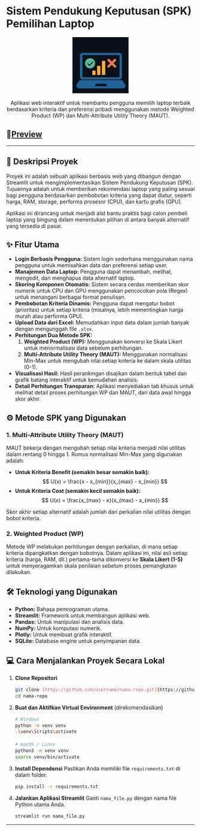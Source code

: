 # Sistem Pendukung Keputusan (SPK) Pemilihan Laptop

<p align="center">
  <img src="https://github.com/Iqball-rgb/SPK-laptop/blob/d84dc885b0ce1a2495d28eb70a81a30defb421bd/logo2.png" alt="Logo SPK Laptop" width="150">
</p>
<p align="center">
  Aplikasi web interaktif untuk membantu pengguna memilih laptop terbaik berdasarkan kriteria dan preferensi pribadi menggunakan metode Weighted Product (WP) dan Multi-Attribute Utility Theory (MAUT).
</p>

## 🔗[Preview](https://pilihlaptop.streamlit.app/) <br>
---

## 🚀 Deskripsi Proyek
Proyek ini adalah sebuah aplikasi berbasis web yang dibangun dengan Streamlit untuk mengimplementasikan Sistem Pendukung Keputusan (SPK). Tujuannya adalah untuk memberikan rekomendasi laptop yang paling sesuai bagi pengguna berdasarkan pembobotan kriteria yang dapat diatur, seperti harga, RAM, storage, performa prosesor (CPU), dan kartu grafis (GPU).

Aplikasi ini dirancang untuk menjadi alat bantu praktis bagi calon pembeli laptop yang bingung dalam menentukan pilihan di antara banyak alternatif yang tersedia di pasar.

## ✨ Fitur Utama
- **Login Berbasis Pengguna:** Sistem login sederhana menggunakan nama pengguna untuk memisahkan data dan preferensi setiap user.
- **Manajemen Data Laptop:** Pengguna dapat menambah, melihat, mengedit, dan menghapus data alternatif laptop.
- **Skoring Komponen Otomatis:** Sistem secara cerdas memberikan skor numerik untuk CPU dan GPU menggunakan pencocokan pola (Regex) untuk menangani berbagai format penulisan.
- **Pembobotan Kriteria Dinamis:** Pengguna dapat mengatur bobot (prioritas) untuk setiap kriteria (misalnya, lebih mementingkan harga murah atau performa GPU).
- **Upload Data dari Excel:** Memudahkan input data dalam jumlah banyak dengan mengunggah file `.xlsx`.
- **Perhitungan Dua Metode SPK:**
    1.  **Weighted Product (WP):** Menggunakan konversi ke Skala Likert untuk menormalisasi data sebelum perhitungan.
    2.  **Multi-Attribute Utility Theory (MAUT):** Menggunakan normalisasi Min-Max untuk mengubah nilai setiap kriteria ke dalam skala utilitas (0-1).
- **Visualisasi Hasil:** Hasil perankingan disajikan dalam bentuk tabel dan grafik batang interaktif untuk kemudahan analisis.
- **Detail Perhitungan Transparan:** Aplikasi menyediakan tab khusus untuk melihat detail proses perhitungan WP dan MAUT, dari data awal hingga skor akhir.

## ⚙️ Metode SPK yang Digunakan

### 1. Multi-Attribute Utility Theory (MAUT)
MAUT bekerja dengan mengubah setiap nilai kriteria menjadi nilai utilitas dalam rentang 0 hingga 1. Rumus normalisasi Min-Max yang digunakan adalah:

- **Untuk Kriteria Benefit (semakin besar semakin baik):**
  $$ U(x) = \frac{x - x_{min}}{x_{max} - x_{min}} $$
- **Untuk Kriteria Cost (semakin kecil semakin baik):**
  $$ U(x) = \frac{x_{max} - x}{x_{max} - x_{min}} $$

Skor akhir setiap alternatif adalah jumlah dari perkalian nilai utilitas dengan bobot kriteria.

### 2. Weighted Product (WP)
Metode WP melakukan perhitungan dengan perkalian, di mana setiap kriteria dipangkatkan dengan bobotnya. Dalam aplikasi ini, nilai asli setiap kriteria (harga, RAM, dll.) pertama-tama dikonversi ke **Skala Likert (1-5)** untuk menyeragamkan skala penilaian sebelum proses pemangkatan dilakukan.

## 🛠️ Teknologi yang Digunakan
- **Python:** Bahasa pemrograman utama.
- **Streamlit:** Framework untuk membangun aplikasi web.
- **Pandas:** Untuk manipulasi dan analisis data.
- **NumPy:** Untuk komputasi numerik.
- **Plotly:** Untuk membuat grafik interaktif.
- **SQLite:** Database engine untuk penyimpanan data.

## 💻 Cara Menjalankan Proyek Secara Lokal

1.  **Clone Repositori**
    ```bash
    git clone [https://github.com/username/nama-repo.git](https://github.com/username/nama-repo.git)
    cd nama-repo
    ```

2.  **Buat dan Aktifkan Virtual Environment** (direkomendasikan)
    ```bash
    # Windows
    python -m venv venv
    .\venv\Scripts\activate

    # macOS / Linux
    python3 -m venv venv
    source venv/bin/activate
    ```

3.  **Install Dependensi**
    Pastikan Anda memiliki file `requirements.txt` di dalam folder.
    ```bash
    pip install -r requirements.txt
    ```

4.  **Jalankan Aplikasi Streamlit**
    Ganti `nama_file.py` dengan nama file Python utama Anda.
    ```bash
    streamlit run nama_file.py
    ```

---

